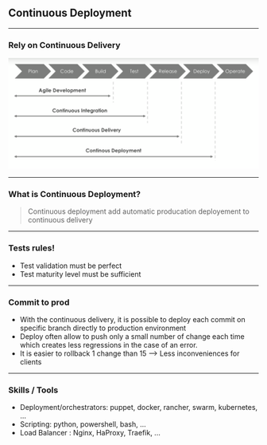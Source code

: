 ## Continuous Deployment

----

### Rely on Continuous Delivery
<img src="images/wf-cdeployment.png" style="background:none; border:none; box-shadow:none;"/>

----

### What is Continuous Deployment?

> Continuous deployment add automatic producation deployement to continuous delivery

----

### Tests rules!

* Test validation must be perfect
* Test maturity level must be sufficient

----

### Commit to prod

* With the continuous delivery, it is possible to deploy each commit on specific branch directly to production environment
* Deploy often allow to push only a small number of change each time which creates less regressions in the case of an error.
* It is easier to rollback 1 change than 15 --> Less inconveniences for clients

----

### Skills / Tools

* Deployment/orchestrators: puppet, docker, rancher, swarm, kubernetes, ...
* Scripting: python, powershell, bash, ...
* Load Balancer : Nginx, HaProxy, Traefik, ...
